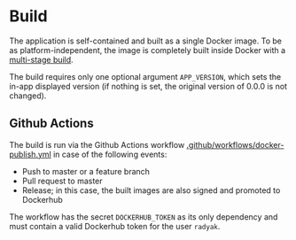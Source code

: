 # Build

The application is self-contained and built as a single Docker image. To be as platform-independent, the image is completely built inside Docker with a [multi-stage build](https://docs.docker.com/build/building/multi-stage/).

The build requires only one optional argument `APP_VERSION`, which sets the in-app displayed version (if nothing is set, the original version of 0.0.0 is not changed).

## Github Actions

The build is run via the Github Actions workflow [.github/workflows/docker-publish.yml](../.github/workflows/docker-publish.yml) in case of the following events:
* Push to master or a feature branch
* Pull request to master
* Release; in this case, the built images are also signed and promoted to Dockerhub

The workflow has the secret `DOCKERHUB_TOKEN` as its only dependency and must contain a valid Dockerhub token for the user `radyak`.